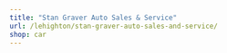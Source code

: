 ```yaml
---
title: "Stan Graver Auto Sales & Service"
url: /lehighton/stan-graver-auto-sales-and-service/
shop: car
---
```


